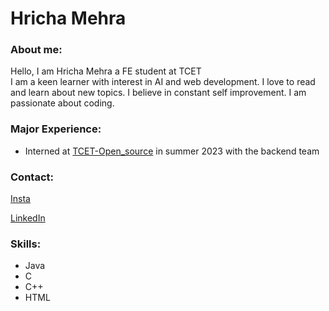# Hricha Mehra

### About me:
Hello, I am Hricha Mehra a FE student at TCET<br>
I am a keen learner with interest in AI and web development. I love to read and learn about new topics. I believe in constant self improvement. I am passionate about coding.


### Major Experience:
- Interned at [TCET-Open_source](https://github.com/tcet-opensource) in summer 2023 with the backend team

### Contact:
[Insta](https://www.instagram.com/accounts/onetap/?next=https%3A%2F%2Fwww.instagram.com%2Fdirect%2Finbox%2F%3Fnext%3Dhttps%253A%252F%252Fwww.instagram.com%252Fdirect%252Finbox%252F%253Fnext%253D%25252F%2526__coig_login%253D1%26__coig_login%3D1)

[LinkedIn](https://www.linkedin.com/feed/)
</details>

### Skills:
- Java
- C
- C++
- HTML

